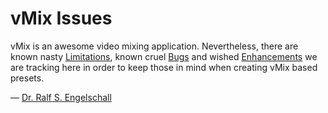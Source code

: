 
vMix Issues
===========

vMix is an awesome video mixing application.
Nevertheless, there are known nasty [Limitations](https://github.com/rse/vmix-issues/labels/limitation),
known cruel [Bugs](https://github.com/rse/vmix-issues/labels/bug) and
wished [Enhancements](https://github.com/rse/vmix-issues/labels/enhacement) we are
tracking here in order to keep those in mind when creating vMix based presets.

&mdash; [Dr. Ralf S. Engelschall](mailto:rse@engelschall.com)

